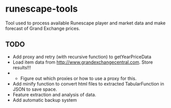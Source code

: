 # runescape-tools

Tool used to process available Runescape player and market data and make forecast of Grand Exchange prices.

## TODO

-   Add proxy and retry (with recursive function) to getYearPriceData
-   Load item data from http://www.grandexchangecentral.com. Store results!!!
-   -   Figure out which proxies or how to use a proxy for this.
-   Add minify function to convert html files to extracted TabularFunction in JSON to save space.
-   Feature extraction and analysis of data.
-   Add automatic backup system
